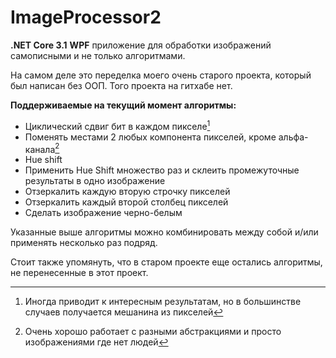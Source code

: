 # ImageProcessor2

**.NET Core 3.1** **WPF** приложение для обработки изображений самописными и не только алгоритмами.

На самом деле это переделка моего очень старого проекта, который был написан без ООП. Того проекта на гитхабе нет.

**Поддерживаемые на текущий момент алгоритмы:**

- Циклический сдвиг бит в каждом пикселе[^bit-shift]
- Поменять местами 2 любых компонента пикселей, кроме альфа-канала[^swap-components]
- Hue shift
- Применить Hue Shift множество раз и склеить промежуточные результаты в одно изображение
- Отзеркалить каждую вторую строчку пикселей
- Отзеркалить каждый второй столбец пикселей
- Сделать изображение черно-белым

[^bit-shift]: Иногда приводит к интересным результатам, но в большинстве случаев получается мешанина из пикселей

[^swap-components]: Очень хорошо работает с разными абстракциями и просто изображениями где нет людей

Указанные выше алгоритмы можно комбинировать между собой и/или применять несколько раз подряд.

Стоит также упомянуть, что в старом проекте еще остались алгоритмы, не перенесенные в этот проект.
